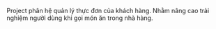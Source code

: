 Project phân hệ quản lý thực đơn của khách hàng.
Nhằm nâng cao trải nghiệm người dùng khi gọi món ăn trong nhà hàng.
